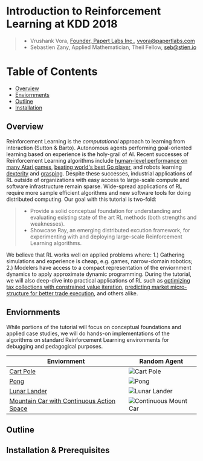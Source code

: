 # Introduction to Reinforcement Learning at KDD 2018
> - Vrushank Vora, [Founder, Papert Labs Inc.](https://www.papertlabs.com/), vvora@papertlabs.com
> - Sebastien Zany, Applied Mathematician, Theil Fellow, seb@stien.io

# Table of Contents
- [Overview](#overview)
- [Enviornments](#enviornments)
- [Outline](#contents)
- [Installation](#install)


## Overview 
Reinforcement Learning is the _computational_ approach to learning from interaction (Sutton & Barto). Autonomous agents performing goal-oriented learning based on experience is the holy-grail of AI. Recent successes of Reinforcement Learning algorithms include [human-level performance on many Atari games](https://storage.googleapis.com/deepmind-media/dqn/DQNNaturePaper.pdf), [beating world's best Go player](https://en.wikipedia.org/wiki/AlphaZero), and robots learning [dexterity](https://blog.openai.com/learning-dexterity/) and [grasping](https://arxiv.org/abs/1806.10293). Despite these successes, industrial applications of RL outside of organizations with easy access to large-scale compute and software infrastructure remain sparse. Wide-spread applications of RL require more sample efficient algorithms and new software tools for doing distributed computing. Our goal with this tutorial is two-fold: 

> - Provide a solid conceptual foundation for understanding and evaluating existing state of the art RL methods (both strengths and weaknesses).
> - Showcase Ray, an emerging distributed excution framework, for experimenting with and deploying large-scale Reinforcement Learning algorithms. 

We believe that RL works well on applied problems where: 1.) Gathering simulations and experience is cheap, e.g. games, narrow-domain robotics; 2.) Modelers have access to a compact representation of the enviornment dynamics to apply approximate dynamic programming. During the tutorial, we will also deep-dive into practical applications of RL such as [optimizing tax collections with constrained value iteration](https://www.youtube.com/watch?v=bLsCuN6PQCE), [predicting market micro-structure for better trade execution](https://www.seas.upenn.edu/~mkearns/papers/rlexec.pdf), and others alike. 

## Enviornments

While portions of the tutorial will focus on conceptual foundations and applied case studies, we will do hands-on implementations of the algorithms on standard Reinforcement Learning environments for debugging and pedagogical purposes. 

| Enviornment  | Random Agent |
| ------------- |------------- |
| [Cart Pole](https://github.com/openai/gym/wiki/CartPole-v0) | ![Cart Pole](https://media.giphy.com/media/69pvRfohiQMSWzjn9A/giphy.gif)| 
| [Pong](https://github.com/openai/gym/wiki/Leaderboard#pong-v0) | ![Pong](https://media.giphy.com/media/B1EfqKz0VjkZq4ZPRr/giphy.gif)| 
| [Lunar Lander](https://github.com/openai/gym/wiki/Leaderboard#pong-v0) | ![Lunar Lander](https://media.giphy.com/media/1xNT1jP81eiLtkiWuI/giphy.gif)| 
| [Mountain Car with Continuous Action Space](https://github.com/openai/gym/wiki/MountainCarContinuous-v0)| ![Continuous Mount Car](https://media.giphy.com/media/czMcAThaMUDi244p5R/giphy.gif)| 


<h2 id='contents'> Outline   </h2>


<h2 id='install'> Installation & Prerequisites </h2>

